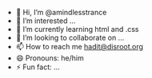 - 👋 Hi, I’m @amindlesstrance
- 👀 I’m interested ...
- 🌱 I’m currently learning html and .css
- 💞️ I’m looking to collaborate on ...
- 📫 How to reach me hadit@disroot.org
- 😄 Pronouns: he/him
- ⚡ Fun fact: ...

<!---
amindlesstrance/amindlesstrance is a ✨ special ✨ repository because its `README.md` (this file) appears on your GitHub profile.
You can click the Preview link to take a look at your changes.
--->
